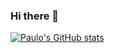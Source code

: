 ### Hi there 👋
[![Paulo's GitHub stats](https://github-readme-stats.vercel.app/api?username=pcralmeida)](https://github.com/anuraghazra/github-readme-stats)

<!--
**pcralmeida/pcralmeida** is a ✨ _special_ ✨ repository because its `README.md` (this file) appears on your GitHub profile.

Here are some ideas to get you started:

- 🔭 I’m currently working on ...
- 🌱 I’m currently learning ...
- 👯 I’m looking to collaborate on ...
- 🤔 I’m looking for help with ...
- 💬 Ask me about ...
- 📫 How to reach me: ...
- 😄 Pronouns: ...
- ⚡ Fun fact: ...
-->
